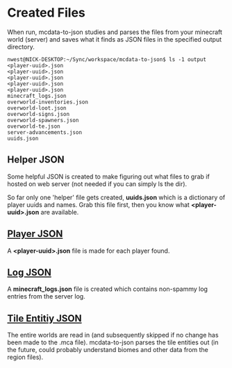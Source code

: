 # Created Files

When run, mcdata-to-json studies and parses the files from your minecraft world (server) and saves what it finds as JSON files in the specified output directory.

```terminal
nwest@NICK-DESKTOP:~/Sync/workspace/mcdata-to-json$ ls -1 output
<player-uuid>.json
<player-uuid>.json
<player-uuid>.json
<player-uuid>.json
<player-uuid>.json
minecraft_logs.json
overworld-inventories.json
overworld-loot.json
overworld-signs.json
overworld-spawners.json
overworld-te.json
server-advancements.json
uuids.json
```

## Helper JSON

Some helpful JSON is created to make figuring out what files to grab if hosted on web server (not needed if you can simply ls the dir).

So far only one 'helper' file gets created, **uuids.json** which is a dictionary of player uuids and names. Grab this file first, then you know what **\<player-uuid\>.json** are available.

## [Player JSON](player_json.md)

A **\<player-uuid\>.json** file is made for each player found.

## [Log JSON](log_json.md)

A **minecraft_logs.json** file is created which contains non-spammy log entries from the server log.

## [Tile Entitiy JSON](te_json.md)

The entire worlds are read in (and subsequently skipped if no change has been made to the .mca file). mcdata-to-json parses the tile entities out (in the future, could probably understand biomes and other data from the region files).
